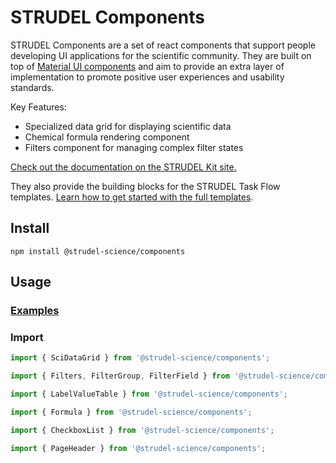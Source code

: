 # STRUDEL Components

STRUDEL Components are a set of react components that support people developing UI applications for the scientific community. They are built on top of [Material UI components](https://mui.com/) and aim to provide an extra layer of implementation to promote positive user experiences and usability standards.

Key Features:
- Specialized data grid for displaying scientific data
- Chemical formula rendering component
- Filters component for managing complex filter states

[Check out the documentation on the STRUDEL Kit site.](https://strudel.science/strudel-kit/docs/components/overview)

They also provide the building blocks for the STRUDEL Task Flow templates. [Learn how to get started with the full templates](https://strudel.science/strudel-kit/docs/).

## Install

```
npm install @strudel-science/components
```

## Usage

### [Examples](https://github.com/strudel-science/strudel-kit/tree/main/strudel-components/src/examples)

### Import

```js
import { SciDataGrid } from '@strudel-science/components';
```

```js
import { Filters, FilterGroup, FilterField } from '@strudel-science/components';
```

```js
import { LabelValueTable } from '@strudel-science/components';
```

```js
import { Formula } from '@strudel-science/components';
```

```js
import { CheckboxList } from '@strudel-science/components';
```

```js
import { PageHeader } from '@strudel-science/components';
```